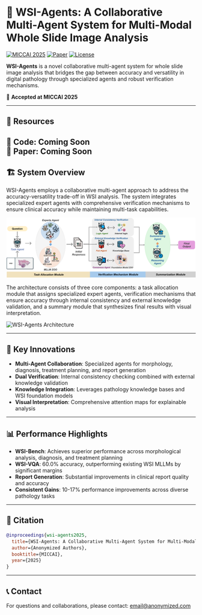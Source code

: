 # 🤖 WSI-Agents: A Collaborative Multi-Agent System for Multi-Modal Whole Slide Image Analysis

[![MICCAI 2025](https://img.shields.io/badge/MICCAI-2025-blue)](https://miccai2025.org/)
[![Paper](https://img.shields.io/badge/Paper-arXiv-red)](https://arxiv.org/abs/placeholder)
[![License](https://img.shields.io/badge/License-MIT-green)](LICENSE)

**WSI-Agents** is a novel collaborative multi-agent system for whole slide image analysis that bridges the gap between accuracy and versatility in digital pathology through specialized agents and robust verification mechanisms.

🎉 **Accepted at MICCAI 2025**

---

## 📂 Resources

🚀 **Code**: Coming Soon  
📄 **Paper**: Coming Soon  
---

## 🏗️ System Overview

WSI-Agents employs a collaborative multi-agent approach to address the accuracy-versatility trade-off in WSI analysis. The system integrates specialized expert agents with comprehensive verification mechanisms to ensure clinical accuracy while maintaining multi-task capabilities.

![WSI-Agents Workflow](static/image/fig1.png)

The architecture consists of three core components: a task allocation module that assigns specialized expert agents, verification mechanisms that ensure accuracy through internal consistency and external knowledge validation, and a summary module that synthesizes final results with visual interpretation.

![WSI-Agents Architecture](static/image/wsi-agents.png)

---

## 🎯 Key Innovations

- **Multi-Agent Collaboration**: Specialized agents for morphology, diagnosis, treatment planning, and report generation
- **Dual Verification**: Internal consistency checking combined with external knowledge validation
- **Knowledge Integration**: Leverages pathology knowledge bases and WSI foundation models
- **Visual Interpretation**: Comprehensive attention maps for explainable analysis

---

## 📊 Performance Highlights

- **WSI-Bench**: Achieves superior performance across morphological analysis, diagnosis, and treatment planning
- **WSI-VQA**: 60.0% accuracy, outperforming existing WSI MLLMs by significant margins
- **Report Generation**: Substantial improvements in clinical report quality and accuracy
- **Consistent Gains**: 10-17% performance improvements across diverse pathology tasks

---

## 📄 Citation

```bibtex
@inproceedings{wsi-agents2025,
  title={WSI-Agents: A Collaborative Multi-Agent System for Multi-Modal Whole Slide Image Analysis},
  author={Anonymized Authors},
  booktitle={MICCAI},
  year={2025}
}
```

---

## 📞 Contact

For questions and collaborations, please contact: email@anonymized.com